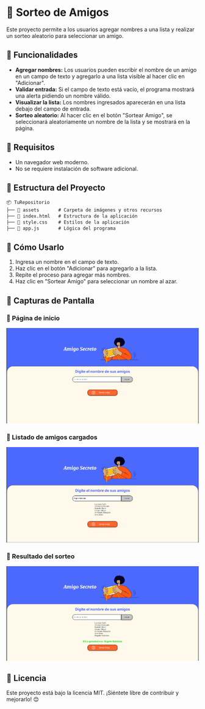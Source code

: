 # 🎉 Sorteo de Amigos

Este proyecto permite a los usuarios agregar nombres a una lista y realizar un sorteo aleatorio para seleccionar un amigo.

## 🚀 Funcionalidades

- **Agregar nombres:** Los usuarios pueden escribir el nombre de un amigo en un campo de texto y agregarlo a una lista visible al hacer clic en "Adicionar".
- **Validar entrada:** Si el campo de texto está vacío, el programa mostrará una alerta pidiendo un nombre válido.
- **Visualizar la lista:** Los nombres ingresados aparecerán en una lista debajo del campo de entrada.
- **Sorteo aleatorio:** Al hacer clic en el botón "Sortear Amigo", se seleccionará aleatoriamente un nombre de la lista y se mostrará en la página.

## 📌 Requisitos

- Un navegador web moderno.
- No se requiere instalación de software adicional.

## 📂 Estructura del Proyecto

```
📦 TuRepositorio
├── 📂 assets       # Carpeta de imágenes y otros recursos         
├── 📄 index.html   # Estructura de la aplicación
├── 📄 style.css    # Estilos de la aplicación
├── 📄 app.js       # Lógica del programa
```

## 🎯 Cómo Usarlo

1. Ingresa un nombre en el campo de texto.
2. Haz clic en el botón "Adicionar" para agregarlo a la lista.
3. Repite el proceso para agregar más nombres.
4. Haz clic en "Sortear Amigo" para seleccionar un nombre al azar.

## 📸 Capturas de Pantalla

### 📌 Página de inicio
![Página de inicio](img/Amigos_Secretos_index.png)

### 📌 Listado de amigos cargados
![Listado de amigos](img/Listado_amigos.png)

### 📌 Resultado del sorteo
![Sorteo realizado](img/Sorteo.png)

## 📜 Licencia

Este proyecto está bajo la licencia MIT. ¡Siéntete libre de contribuir y mejorarlo! 😊